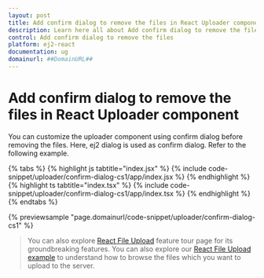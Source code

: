 ```yaml
---
layout: post
title: Add confirm dialog to remove the files in React Uploader component | Syncfusion
description: Learn here all about Add confirm dialog to remove the files in Syncfusion React Uploader component of Syncfusion Essential JS 2 and more.
control: Add confirm dialog to remove the files 
platform: ej2-react
documentation: ug
domainurl: ##DomainURL##
---
```


# Add confirm dialog to remove the files in React Uploader component

You can customize the uploader component using confirm dialog before removing the files. Here, ej2 dialog is used as confirm dialog. Refer to the following example.

{% tabs %}
{% highlight js tabtitle="index.jsx" %}
{% include code-snippet/uploader/confirm-dialog-cs1/app/index.jsx %}
{% endhighlight %}
{% highlight ts tabtitle="index.tsx" %}
{% include code-snippet/uploader/confirm-dialog-cs1/app/index.tsx %}
{% endhighlight %}
{% endtabs %}

 {% previewsample "page.domainurl/code-snippet/uploader/confirm-dialog-cs1" %}

>You can also explore [React File Upload](https://www.syncfusion.com/react-ui-components/react-file-upload) feature tour page for its groundbreaking features. You can also explore our [React File Upload example](https://ej2.syncfusion.com/react/demos/#/material/uploader/default) to understand how to browse the files which you want to upload to the server.
